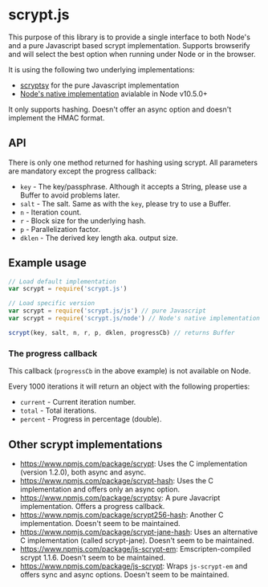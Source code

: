 # scrypt.js

This purpose of this library is to provide a single interface to both Node's and a pure Javascript based scrypt implementation.
Supports browserify and will select the best option when running under Node or in the browser.

It is using the following two underlying implementations:
- [scryptsy](https://github.com/cryptocoinjs/scryptsy) for the pure Javascript implementation
- [Node's native implementation](https://nodejs.org/api/crypto.html#crypto_crypto_scryptsync_password_salt_keylen_options) avialable in Node v10.5.0+

It only supports hashing. Doesn't offer an async option and doesn't implement the HMAC format.

## API

There is only one method returned for hashing using scrypt. All parameters are mandatory except the progress callback:
- `key` - The key/passphrase. Although it accepts a String, please use a Buffer to avoid problems later.
- `salt` - The salt. Same as with the `key`, please try to use a Buffer.
- `n` - Iteration count.
- `r` - Block size for the underlying hash.
- `p` - Parallelization factor.
- `dklen` - The derived key length aka. output size.

## Example usage

```js
// Load default implementation
var scrypt = require('scrypt.js')

// Load specific version
var scrypt = require('scrypt.js/js') // pure Javascript
var scrypt = require('scrypt.js/node') // Node's native implementation if available, Javascript implementation otherwise

scrypt(key, salt, n, r, p, dklen, progressCb) // returns Buffer
```

### The progress callback

This callback (`progressCb` in the above example) is not available on Node.

Every 1000 iterations it will return an object with the following properties:
- `current` - Current iteration number.
- `total` - Total iterations.
- `percent` - Progress in percentage (double).

## Other scrypt implementations

- https://www.npmjs.com/package/scrypt: Uses the C implementation (version 1.2.0), both async and async.
- https://www.npmjs.com/package/scrypt-hash: Uses the C implementation and offers only an async option.
- https://www.npmjs.com/package/scryptsy: A pure Javacript implementation. Offers a progress callback.
- https://www.npmjs.com/package/scrypt256-hash: Another C implementation. Doesn't seem to be maintained.
- https://www.npmjs.com/package/scrypt-jane-hash: Uses an alternative C implementation (called scrypt-jane). Doesn't seem to be maintained.
- https://www.npmjs.com/package/js-scrypt-em: Emscripten-compiled scrypt 1.1.6. Doesn't seem to be maintained.
- https://www.npmjs.com/package/js-scrypt: Wraps `js-scrypt-em` and offers sync and async options. Doesn't seem to be maintained.
